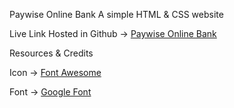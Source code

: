 Paywise Online Bank
A simple HTML & CSS website

Live Link
Hosted in Github -> [Paywise Online Bank ](https://sujan-ahammad.github.io/Paywise-Bank-with-html-and-css/)

Resources & Credits

Icon -> [Font Awesome ](https://fontawesome.com/)

Font -> [Google Font ](https://fonts.google.com/)